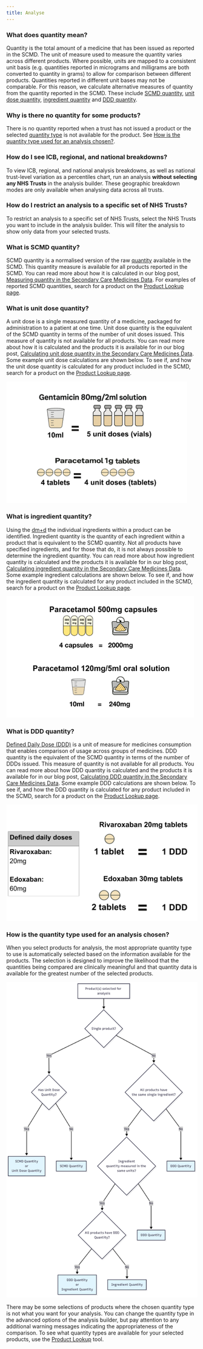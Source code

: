 ```yaml
---
title: Analyse
---
```


### What does quantity mean?

Quantity is the total amount of a medicine that has been issued as reported in the SCMD. The unit of measure used to measure the quantity varies across different products. Where possible, units are mapped to a consistent unit basis (e.g. quantities reported in micrograms and milligrams are both converted to quantity in grams) to allow for comparison between different products. Quantities reported in different unit bases may not be comparable. For this reason, we calculate alternative measures of quantity from the quantity reported in the SCMD. These include [SCMD quantity](/faq/#what-is-scmd-quantity), [unit dose quantity](/faq/#what-is-unit-dose-quantity), [ingredient quantity](/faq/#what-is-ingredient-quantity) and [DDD quantity](/faq/#what-is-ddd-quantity).

### Why is there no quantity for some products?

There is no quantity reported when a trust has not issued a product or the selected [quantity type](/faq/#what-does-quantity-mean) is not available for the product. See [How is the quantity type used for an analysis chosen?](faq/#how-is-the-quantity-type-used-for-an-analysis-chosen).

### How do I see ICB, regional, and national breakdowns?

To view ICB, regional, and national analysis breakdowns, as well as national trust-level variation as a percentiles chart, run an analysis **without selecting any NHS Trusts** in the analysis builder. These geographic breakdown modes are only available when analysing data across all trusts.

### How do I restrict an analysis to a specific set of NHS Trusts?

To restrict an analysis to a specific set of NHS Trusts, select the NHS Trusts you want to include in the analysis builder. This will filter the analysis to show only data from your selected trusts.

### What is SCMD quantity?

SCMD quantity is a normalised version of the raw [quantity](/faq/#what-does-quantity-mean) available in the SCMD. This quantity measure is available for all products reported in the SCMD. You can read more about how it is calculated in our blog post, [Measuring quantity in the Secondary Care Medicines Data](https://www.bennett.ox.ac.uk/blog/2025/05/measuring-quantity-in-the-secondary-care-medicines-data/). For examples of reported SCMD quantities, search for a product on the [Product Lookup page](https://hospitals.openprescribing.net/product-lookup/).

### What is unit dose quantity?

A unit dose is a single measured quantity of a medicine, packaged for administration to a patient at one time. Unit dose quantity is the equivalent of the SCMD quantity in terms of the number of unit doses issued. This measure of quantity is not available for all products. You can read more about how it is calculated and the products it is available for in our blog post, [Calculating unit dose quantity in the Secondary Care Medicines Data](https://www.bennett.ox.ac.uk/blog/2025/06/calculating-unit-dose-quantity-in-the-secondary-care-medicines-data/). Some example unit dose calculations are shown below. To see if, and how the unit dose quantity is calculated for any product included in the SCMD, search for a product on the [Product Lookup page](https://hospitals.openprescribing.net/product-lookup/).

<img src="/static/faq/unit-doses.png" 
     alt="Unit dose calculation" 
     style="max-height: 20rem; margin-left: auto; margin-right: auto; max-width: 100%;" />


### What is ingredient quantity?

Using the [dm+d](/faq/#what-is-the-dmd) the individual ingredients within a product can be identified. Ingredient quantity is the quantity of each ingredient within a product that is equivalent to the SCMD quantity. Not all products have specified ingredients, and for those that do, it is not always possible to determine the ingredient quantity. You can read more about how ingredient quantity is calculated and the products it is available for in our blog post, [Calculating ingredient quantity in the Secondary Care Medicines Data](https://www.bennett.ox.ac.uk/blog/2025/06/calculating-ingredient-quantity-in-the-secondary-care-medicines-data/). Some example ingredient calculations are shown below. To see if, and how the ingredient quantity is calculated for any product included in the SCMD, search for a product on the [Product Lookup page](https://hospitals.openprescribing.net/product-lookup/).

<img src="/static/faq/ingredient-quantity.png" 
     alt="Ingredient quantity calculation" 
     style="max-height: 20rem; margin-left: auto; margin-right: auto; max-width: 100%;" />

### What is DDD quantity?

[Defined Daily Dose (DDD)](/faq/#what-is-a-ddd) is a unit of measure for medicines consumption that enables comparison of usage across groups of medicines. DDD quantity is the equivalent of the SCMD quantity in terms of the number of DDDs issued. This measure of quantity is not available for all products. You can read more about how DDD quantity is calculated and the products it is available for in our blog post, [Calculating DDD quantity in the Secondary Care Medicines Data](https://www.bennett.ox.ac.uk/blog/2025/06/calculating-ddd-quantity-in-the-secondary-care-medicines-data/). Some example DDD calculations are shown below. To see if, and how the DDD quantity is calculated for any product included in the SCMD, search for a product on the [Product Lookup page](https://hospitals.openprescribing.net/product-lookup/).

<img src="/static/faq/ddd-calc-examples.png" 
     alt="DDD calculation" 
     style="max-height: 20rem; margin-left: auto; margin-right: auto; max-width: 100%;" />

### How is the quantity type used for an analysis chosen?

When you select products for analysis, the most appropriate quantity type to use is automatically selected based on the information available for the products. The selection is designed to improve the likelihood that the quantities being compared are clinically meaningful and that quantity data is available for the greatest number of the selected products.

<img src="/static/faq/choosing-quantity-type.png" 
     alt="Quantity type selectionlogic" 
     style="max-height: 52rem; margin-left: auto; margin-right: auto; max-width: 100%;" />

There may be some selections of products where the chosen quantity type is not what you want for your analysis. You can change the quantity type in the advanced options of the analysis builder, but pay attention to any additional warning messages indicating the appropriateness of the comparison. To see what quantity types are available for your selected products, use the [Product Lookup](/product-lookup/) tool.

